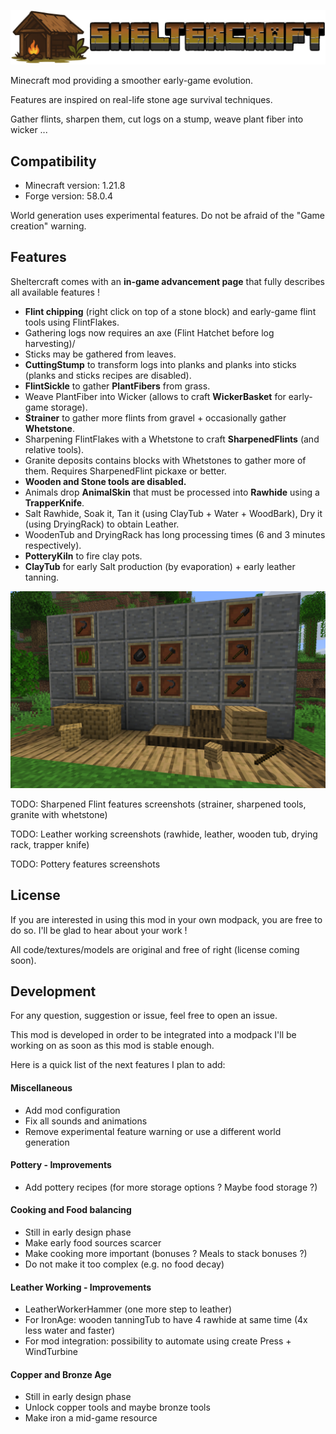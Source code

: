 ![SheltercraftLogoWidth.png](media/logo/SheltercraftLogoWidth.png)

Minecraft mod providing a smoother early-game evolution.

Features are inspired on real-life stone age survival techniques.

Gather flints, sharpen them, cut logs on a stump, weave plant fiber into wicker ...

## Compatibility

- Minecraft version: 1.21.8
- Forge version: 58.0.4

World generation uses experimental features. Do not be afraid of the "Game creation" warning.

## Features

Sheltercraft comes with an __in-game advancement page__ that fully describes all available features ! 

- __Flint chipping__ (right click on top of a stone block) and early-game flint tools using FlintFlakes.
- Gathering logs now requires an axe (Flint Hatchet before log harvesting)/
- Sticks may be gathered from leaves.
- __CuttingStump__ to transform logs into planks and planks into sticks (planks and sticks recipes are disabled).
- __FlintSickle__ to gather __PlantFibers__ from grass.
- Weave PlantFiber into Wicker (allows to craft __WickerBasket__ for early-game storage).
- __Strainer__ to gather more flints from gravel + occasionally gather __Whetstone__.
- Sharpening FlintFlakes with a Whetstone to craft __SharpenedFlints__ (and relative tools).
- Granite deposits contains blocks with Whetstones to gather more of them. Requires SharpenedFlint pickaxe or better.
- __Wooden and Stone tools are disabled.__
- Animals drop __AnimalSkin__ that must be processed into __Rawhide__ using a __TrapperKnife__.
- Salt Rawhide, Soak it, Tan it (using ClayTub + Water + WoodBark), Dry it (using DryingRack) to obtain Leather.
- WoodenTub and DryingRack has long processing times (6 and 3 minutes respectively).
- __PotteryKiln__ to fire clay pots.
- __ClayTub__ for early Salt production (by evaporation) + early leather tanning.

![features.png](media/screenshot/features.png)

TODO: Sharpened Flint features screenshots (strainer, sharpened tools, granite with whetstone)

TODO: Leather working screenshots (rawhide, leather, wooden tub, drying rack, trapper knife)

TODO: Pottery features screenshots

## License

If you are interested in using this mod in your own modpack, you are free to do so. I'll be glad to hear about your work !

All code/textures/models are original and free of right (license coming soon).

## Development

For any question, suggestion or issue, feel free to open an issue.

This mod is developed in order to be integrated into a modpack I'll be working on as soon as this mod is stable enough.

Here is a quick list of the next features I plan to add:


#### Miscellaneous

- Add mod configuration
- Fix all sounds and animations
- Remove experimental feature warning or use a different world generation

#### Pottery - Improvements

- Add pottery recipes (for more storage options ? Maybe food storage ?)

#### Cooking and Food balancing

- Still in early design phase
- Make early food sources scarcer
- Make cooking more important (bonuses ? Meals to stack bonuses ?)
- Do not make it too complex (e.g. no food decay)

#### Leather Working - Improvements

- LeatherWorkerHammer (one more step to leather)
- For IronAge: wooden tanningTub to have 4 rawhide at same time (4x less water and faster)
- For mod integration: possibility to automate using create Press + WindTurbine

#### Copper and Bronze Age

- Still in early design phase
- Unlock copper tools and maybe bronze tools
- Make iron a mid-game resource
